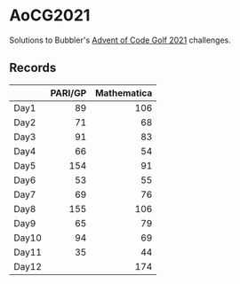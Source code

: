 # AoCG2021

Solutions to Bubbler's [Advent of Code Golf 2021] challenges.

## Records

|       | PARI/GP | Mathematica |
| :---- | ------: | ----------: |
| Day1  |      89 |         106 |
| Day2  |      71 |          68 |
| Day3  |      91 |          83 |
| Day4  |      66 |          54 |
| Day5  |     154 |          91 |
| Day6  |      53 |          55 |
| Day7  |      69 |          76 |
| Day8  |     155 |         106 |
| Day9  |      65 |          79 |
| Day10 |      94 |          69 |
| Day11 |      35 |          44 |
| Day12 |         |         174 |

[Advent of Code Golf 2021]: https://codegolf.meta.stackexchange.com/questions/24068/announcing-advent-of-code-golf-2021-event-challenge-sandbox